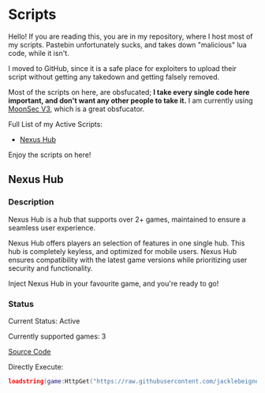 # Scripts
Hello! If you are reading this, you are in my repository, where I host most of my scripts. Pastebin unfortunately sucks, and takes down "malicious" lua code, while it isn't. 

I moved to GitHub, since it is a safe place for exploiters to upload their script without getting any takedown and getting falsely removed.

Most of the scripts on here, are obsfucated; **I take every single code here important, and don't want any other people to take it.** I am currently using [MoonSec V3](https://discord.gg/kXqaQ2QzWz), which is a great obsfucator.

Full List of my Active Scripts:
- [Nexus Hub](https://github.com/jacklebeignet/scripts/blob/main/README.md#nexus-hub)

Enjoy the scripts on here!

## Nexus Hub

### Description

Nexus Hub is a hub that supports over 2+ games, maintained to ensure a seamless user experience.
 
Nexus Hub offers players an selection of features in one single hub. This hub is completely keyless, and optimized for mobile users. Nexus Hub ensures compatibility with the latest game versions while prioritizing user security and functionality.

Inject Nexus Hub in your favourite game, and you're ready to go!

### Status

Current Status: Active

Currently supported games: 3

[Source Code](https://github.com/jacklebeignet/scripts/tree/main/NexusHub)

Directly Execute:

```lua
loadstring(game:HttpGet("https://raw.githubusercontent.com/jacklebeignet/scripts/refs/heads/main/NexusHub/Loader"))()
```
